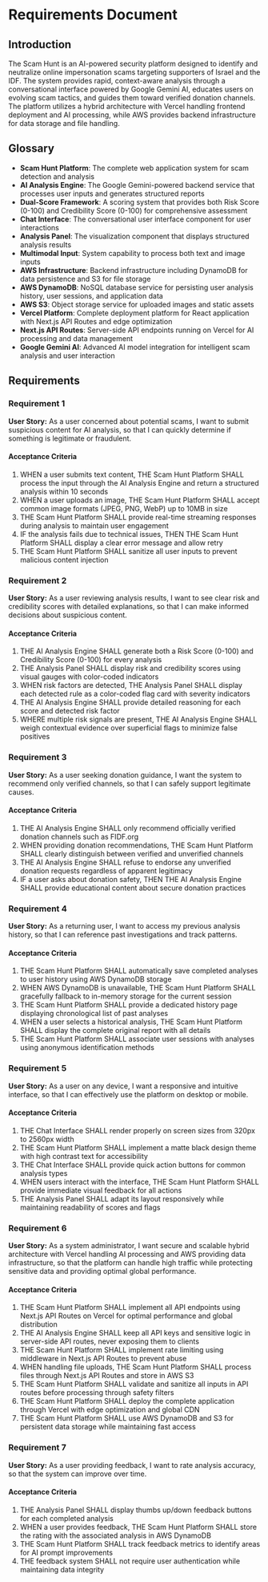 # Requirements Document

## Introduction

The Scam Hunt is an AI-powered security platform designed to identify and neutralize online impersonation scams targeting supporters of Israel and the IDF. The system provides rapid, context-aware analysis through a conversational interface powered by Google Gemini AI, educates users on evolving scam tactics, and guides them toward verified donation channels. The platform utilizes a hybrid architecture with Vercel handling frontend deployment and AI processing, while AWS provides backend infrastructure for data storage and file handling.

## Glossary

- **Scam Hunt Platform**: The complete web application system for scam detection and analysis
- **AI Analysis Engine**: The Google Gemini-powered backend service that processes user inputs and generates structured reports
- **Dual-Score Framework**: A scoring system that provides both Risk Score (0-100) and Credibility Score (0-100) for comprehensive assessment
- **Chat Interface**: The conversational user interface component for user interactions
- **Analysis Panel**: The visualization component that displays structured analysis results
- **Multimodal Input**: System capability to process both text and image inputs
- **AWS Infrastructure**: Backend infrastructure including DynamoDB for data persistence and S3 for file storage
- **AWS DynamoDB**: NoSQL database service for persisting user analysis history, user sessions, and application data
- **AWS S3**: Object storage service for uploaded images and static assets
- **Vercel Platform**: Complete deployment platform for React application with Next.js API Routes and edge optimization
- **Next.js API Routes**: Server-side API endpoints running on Vercel for AI processing and data management
- **Google Gemini AI**: Advanced AI model integration for intelligent scam analysis and user interaction

## Requirements

### Requirement 1

**User Story:** As a user concerned about potential scams, I want to submit suspicious content for AI analysis, so that I can quickly determine if something is legitimate or fraudulent.

#### Acceptance Criteria

1. WHEN a user submits text content, THE Scam Hunt Platform SHALL process the input through the AI Analysis Engine and return a structured analysis within 10 seconds
2. WHEN a user uploads an image, THE Scam Hunt Platform SHALL accept common image formats (JPEG, PNG, WebP) up to 10MB in size
3. THE Scam Hunt Platform SHALL provide real-time streaming responses during analysis to maintain user engagement
4. IF the analysis fails due to technical issues, THEN THE Scam Hunt Platform SHALL display a clear error message and allow retry
5. THE Scam Hunt Platform SHALL sanitize all user inputs to prevent malicious content injection

### Requirement 2

**User Story:** As a user reviewing analysis results, I want to see clear risk and credibility scores with detailed explanations, so that I can make informed decisions about suspicious content.

#### Acceptance Criteria

1. THE AI Analysis Engine SHALL generate both a Risk Score (0-100) and Credibility Score (0-100) for every analysis
2. THE Analysis Panel SHALL display risk and credibility scores using visual gauges with color-coded indicators
3. WHEN risk factors are detected, THE Analysis Panel SHALL display each detected rule as a color-coded flag card with severity indicators
4. THE AI Analysis Engine SHALL provide detailed reasoning for each score and detected risk factor
5. WHERE multiple risk signals are present, THE AI Analysis Engine SHALL weigh contextual evidence over superficial flags to minimize false positives

### Requirement 3

**User Story:** As a user seeking donation guidance, I want the system to recommend only verified channels, so that I can safely support legitimate causes.

#### Acceptance Criteria

1. THE AI Analysis Engine SHALL only recommend officially verified donation channels such as FIDF.org
2. WHEN providing donation recommendations, THE Scam Hunt Platform SHALL clearly distinguish between verified and unverified channels
3. THE AI Analysis Engine SHALL refuse to endorse any unverified donation requests regardless of apparent legitimacy
4. IF a user asks about donation safety, THEN THE AI Analysis Engine SHALL provide educational content about secure donation practices

### Requirement 4

**User Story:** As a returning user, I want to access my previous analysis history, so that I can reference past investigations and track patterns.

#### Acceptance Criteria

1. THE Scam Hunt Platform SHALL automatically save completed analyses to user history using AWS DynamoDB storage
2. WHEN AWS DynamoDB is unavailable, THE Scam Hunt Platform SHALL gracefully fallback to in-memory storage for the current session
3. THE Scam Hunt Platform SHALL provide a dedicated history page displaying chronological list of past analyses
4. WHEN a user selects a historical analysis, THE Scam Hunt Platform SHALL display the complete original report with all details
5. THE Scam Hunt Platform SHALL associate user sessions with analyses using anonymous identification methods

### Requirement 5

**User Story:** As a user on any device, I want a responsive and intuitive interface, so that I can effectively use the platform on desktop or mobile.

#### Acceptance Criteria

1. THE Chat Interface SHALL render properly on screen sizes from 320px to 2560px width
2. THE Scam Hunt Platform SHALL implement a matte black design theme with high contrast text for accessibility
3. THE Chat Interface SHALL provide quick action buttons for common analysis types
4. WHEN users interact with the interface, THE Scam Hunt Platform SHALL provide immediate visual feedback for all actions
5. THE Analysis Panel SHALL adapt its layout responsively while maintaining readability of scores and flags

### Requirement 6

**User Story:** As a system administrator, I want secure and scalable hybrid architecture with Vercel handling AI processing and AWS providing data infrastructure, so that the platform can handle high traffic while protecting sensitive data and providing optimal global performance.

#### Acceptance Criteria

1. THE Scam Hunt Platform SHALL implement all API endpoints using Next.js API Routes on Vercel for optimal performance and global distribution
2. THE AI Analysis Engine SHALL keep all API keys and sensitive logic in server-side API routes, never exposing them to clients
3. THE Scam Hunt Platform SHALL implement rate limiting using middleware in Next.js API Routes to prevent abuse
4. WHEN handling file uploads, THE Scam Hunt Platform SHALL process files through Next.js API Routes and store in AWS S3
5. THE Scam Hunt Platform SHALL validate and sanitize all inputs in API routes before processing through safety filters
6. THE Scam Hunt Platform SHALL deploy the complete application through Vercel with edge optimization and global CDN
7. THE Scam Hunt Platform SHALL use AWS DynamoDB and S3 for persistent data storage while maintaining fast access

### Requirement 7

**User Story:** As a user providing feedback, I want to rate analysis accuracy, so that the system can improve over time.

#### Acceptance Criteria

1. THE Analysis Panel SHALL display thumbs up/down feedback buttons for each completed analysis
2. WHEN a user provides feedback, THE Scam Hunt Platform SHALL store the rating with the associated analysis in AWS DynamoDB
3. THE Scam Hunt Platform SHALL track feedback metrics to identify areas for AI prompt improvements
4. THE feedback system SHALL not require user authentication while maintaining data integrity
